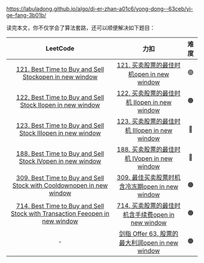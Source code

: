 https://labuladong.github.io/algo/di-er-zhan-a01c6/yong-dong--63ceb/yi-ge-fang-3b01b/



读完本文，你不仅学会了算法套路，还可以顺便解决如下题目：

|                           LeetCode                           |                             力扣                             | 难度 |
| :----------------------------------------------------------: | :----------------------------------------------------------: | :--: |
| [121. Best Time to Buy and Sell Stockopen in new window](https://leetcode.com/problems/best-time-to-buy-and-sell-stock/) | [121. 买卖股票的最佳时机open in new window](https://leetcode.cn/problems/best-time-to-buy-and-sell-stock/) |  🟢   |
| [122. Best Time to Buy and Sell Stock IIopen in new window](https://leetcode.com/problems/best-time-to-buy-and-sell-stock-ii/) | [122. 买卖股票的最佳时机 IIopen in new window](https://leetcode.cn/problems/best-time-to-buy-and-sell-stock-ii/) |  🟠   |
| [123. Best Time to Buy and Sell Stock IIIopen in new window](https://leetcode.com/problems/best-time-to-buy-and-sell-stock-iii/) | [123. 买卖股票的最佳时机 IIIopen in new window](https://leetcode.cn/problems/best-time-to-buy-and-sell-stock-iii/) |  🔴   |
| [188. Best Time to Buy and Sell Stock IVopen in new window](https://leetcode.com/problems/best-time-to-buy-and-sell-stock-iv/) | [188. 买卖股票的最佳时机 IVopen in new window](https://leetcode.cn/problems/best-time-to-buy-and-sell-stock-iv/) |  🔴   |
| [309. Best Time to Buy and Sell Stock with Cooldownopen in new window](https://leetcode.com/problems/best-time-to-buy-and-sell-stock-with-cooldown/) | [309. 最佳买卖股票时机含冷冻期open in new window](https://leetcode.cn/problems/best-time-to-buy-and-sell-stock-with-cooldown/) |  🟠   |
| [714. Best Time to Buy and Sell Stock with Transaction Feeopen in new window](https://leetcode.com/problems/best-time-to-buy-and-sell-stock-with-transaction-fee/) | [714. 买卖股票的最佳时机含手续费open in new window](https://leetcode.cn/problems/best-time-to-buy-and-sell-stock-with-transaction-fee/) |  🟠   |
|                              -                               | [剑指 Offer 63. 股票的最大利润open in new window](https://leetcode.cn/problems/gu-piao-de-zui-da-li-run-lcof/) |  🟠   |
